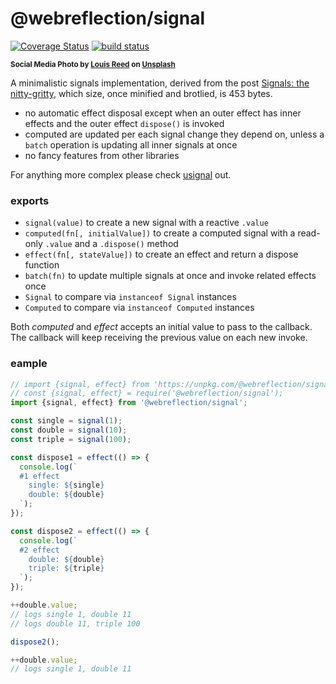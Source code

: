 # @webreflection/signal

[![Coverage Status](https://coveralls.io/repos/github/WebReflection/signal/badge.svg?branch=main)](https://coveralls.io/github/WebReflection/signal?branch=main) [![build status](https://github.com/WebReflection/signal/actions/workflows/node.js.yml/badge.svg)](https://github.com/WebReflection/signal/actions)

<sup>**Social Media Photo by [Louis Reed](https://unsplash.com/@_louisreed) on [Unsplash](https://unsplash.com/)**</sup>

A minimalistic signals implementation, derived from the post [Signals: the nitty-gritty](https://calendar.perfplanet.com/2022/signals-the-nitty-gritty/), which size, once minified and brotlied, is 453 bytes.

  * no automatic effect disposal except when an outer effect has inner effects and the outer effect `dispose()` is invoked
  * computed are updated per each signal change they depend on, unless a `batch` operation is updating all inner signals at once
  * no fancy features from other libraries

For anything more complex please check [usignal](https://github.com/WebReflection/usignal#readme) out.

### exports

  * `signal(value)` to create a new signal with a reactive `.value`
  * `computed(fn[, initialValue])` to create a computed signal with a read-only `.value` and a `.dispose()` method
  * `effect(fn[, stateValue])` to create an effect and return a dispose function
  * `batch(fn)` to update multiple signals at once and invoke related effects once
  * `Signal` to compare via `instanceof Signal` instances
  * `Computed` to compare via `instanceof Computed` instances

Both *computed* and *effect* accepts an initial value to pass to the callback. The callback will keep receiving the previous value on each new invoke.


### eample

```js
// import {signal, effect} from 'https://unpkg.com/@webreflection/signal';
// const {signal, effect} = require('@webreflection/signal');
import {signal, effect} from '@webreflection/signal';

const single = signal(1);
const double = signal(10);
const triple = signal(100);

const dispose1 = effect(() => {
  console.log(`
  #1 effect
    single: ${single}
    double: ${double}
  `);
});

const dispose2 = effect(() => {
  console.log(`
  #2 effect
    double: ${double}
    triple: ${triple}
  `);
});

++double.value;
// logs single 1, double 11
// logs double 11, triple 100

dispose2();

++double.value;
// logs single 1, double 11
```
